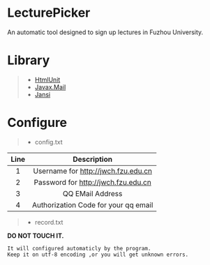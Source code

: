# LecturePicker
An automatic tool designed to sign up lectures in Fuzhou University.

# Library
> * [HtmlUnit](https://mvnrepository.com/artifact/net.sourceforge.htmlunit/htmlunit/2.33)
> * [Javax.Mail](https://mvnrepository.com/artifact/javax.mail/javax.mail-api/1.6.2)
> * [Jansi](https://mvnrepository.com/artifact/org.fusesource.jansi/jansi/1.17.1)

# Configure
> * config.txt

|Line|  Description                              |
|:--:| :---------------------------------------: |
| 1  | Username for http://jwch.fzu.edu.cn       |
| 2  | Password for http://jwch.fzu.edu.cn       |
| 3  | QQ EMail Address                          |
| 4  | Authorization Code for your qq email      |

> * record.txt

**DO NOT TOUCH IT.**
```
It will configured automaticly by the program.
Keep it on utf-8 encoding ,or you will get unknown errors.
```

